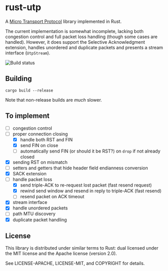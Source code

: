 # rust-utp

A [Micro Transport Protocol](http://www.bittorrent.org/beps/bep_0029.html) library implemented in Rust.

The current implementation is somewhat incomplete, lacking both congestion
control and full packet loss handling (though some cases are handled). However,
it does support the Selective Acknowledgment extension, handles unordered and
duplicate packets and presents a stream interface (`UtpStream`).

![Build status](https://api.travis-ci.org/meqif/rust-utp.svg)

## Building

`cargo build --release`

Note that non-release builds are *much* slower.

## To implement

- [ ] congestion control
- [ ] proper connection closing
    - [x] handle both RST and FIN
    - [x] send FIN on close
    - [ ] automatically send FIN (or should it be RST?) on `drop` if not already closed
- [x] sending RST on mismatch
- [ ] setters and getters that hide header field endianness conversion
- [x] SACK extension
- [ ] handle packet loss
    - [x] send triple-ACK to re-request lost packet (fast resend request)
    - [x] rewind send window and resend in reply to triple-ACK (fast resend)
    - [ ] resend packet on ACK timeout
- [x] stream interface
- [x] handle unordered packets
- [ ] path MTU discovery
- [x] duplicate packet handling

## License

This library is distributed under similar terms to Rust: dual licensed under the MIT license and the Apache license (version 2.0).

See LICENSE-APACHE, LICENSE-MIT, and COPYRIGHT for details.
